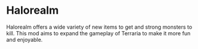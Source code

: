 # Halorealm
Halorealm offers a wide variety of new items to get and strong monsters to kill. This mod aims to expand the gameplay of Terraria to make it more fun and enjoyable.
